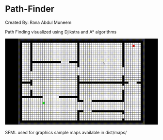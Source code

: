 # Path-Finder
Created By: Rana Abdul Muneem



Path Finding visualized using Djikstra and A* algorithms

![](path_finder.gif)

SFML used for graphics
sample maps available in dist/maps/


